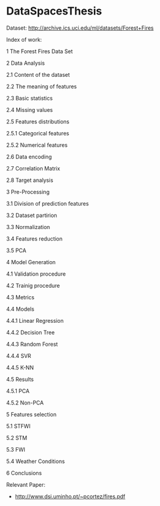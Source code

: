 # DataSpacesThesis

Dataset: http://archive.ics.uci.edu/ml/datasets/Forest+Fires

Index of work:

1 The Forest Fires Data Set

2 Data Analysis

  2.1 Content of the dataset
  
  2.2 The meaning of features
  
  2.3 Basic statistics
  
  2.4 Missing values
  
  2.5 Features distributions
  
  2.5.1 Categorical features
  
  2.5.2 Numerical features
  
  2.6 Data encoding
  
  2.7 Correlation Matrix
  
  2.8 Target analysis

3 Pre-Processing
  
  3.1 Division of prediction features
  
  3.2 Dataset partirion
  
  3.3 Normalization
  
  3.4 Features reduction
  
  3.5 PCA

4 Model Generation
  
  4.1 Validation procedure
  
  4.2 Trainig procedure
  
  4.3 Metrics
  
  4.4 Models
  
  4.4.1 Linear Regression
  
  4.4.2 Decision Tree
  
  4.4.3 Random Forest
  
  4.4.4 SVR
  
  4.4.5 K-NN
  
  4.5 Results
  
  4.5.1 PCA
  
  4.5.2 Non-PCA

5 Features selection
  
  5.1 STFWI
  
  5.2 STM
  
  5.3 FWI
  
  5.4 Weather Conditions

6 Conclusions

Relevant Paper:
- http://www.dsi.uminho.pt/~pcortez/fires.pdf
